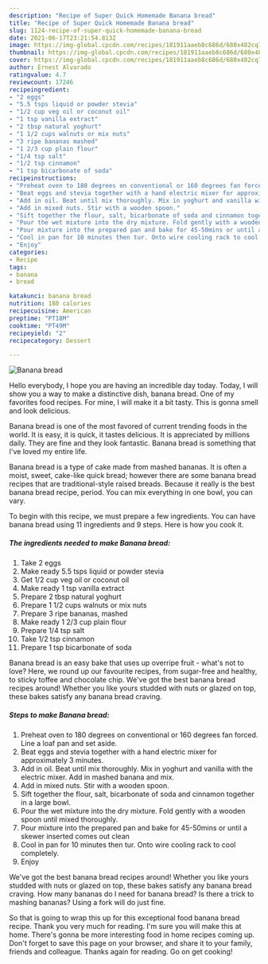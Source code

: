 ```yaml
---
description: "Recipe of Super Quick Homemade Banana bread"
title: "Recipe of Super Quick Homemade Banana bread"
slug: 1124-recipe-of-super-quick-homemade-banana-bread
date: 2021-06-17T23:21:54.813Z
image: https://img-global.cpcdn.com/recipes/181911aaeb8c686d/680x482cq70/banana-bread-recipe-main-photo.jpg
thumbnail: https://img-global.cpcdn.com/recipes/181911aaeb8c686d/680x482cq70/banana-bread-recipe-main-photo.jpg
cover: https://img-global.cpcdn.com/recipes/181911aaeb8c686d/680x482cq70/banana-bread-recipe-main-photo.jpg
author: Ernest Alvarado
ratingvalue: 4.7
reviewcount: 17246
recipeingredient:
- "2 eggs"
- "5.5 tsps liquid or powder stevia"
- "1/2 cup veg oil or coconut oil"
- "1 tsp vanilla extract"
- "2 tbsp natural yoghurt"
- "1 1/2 cups walnuts or mix nuts"
- "3 ripe bananas mashed"
- "1 2/3 cup plain flour"
- "1/4 tsp salt"
- "1/2 tsp cinnamon"
- "1 tsp bicarbonate of soda"
recipeinstructions:
- "Preheat oven to 180 degrees on conventional or 160 degrees fan forced. Line a loaf pan and set aside."
- "Beat eggs and stevia together with a hand electric mixer for approximately 3 minutes."
- "Add in oil. Beat until mix thoroughly. Mix in yoghurt and vanilla with the electric mixer. Add in mashed banana and mix."
- "Add in mixed nuts. Stir with a wooden spoon."
- "Sift together the flour, salt, bicarbonate of soda and cinnamon together in a large bowl."
- "Pour the wet mixture into the dry mixture. Fold gently with a wooden spoon until mixed thoroughly."
- "Pour mixture into the prepared pan and bake for 45-50mins or until a skewer inserted comes out clean"
- "Cool in pan for 10 minutes then tur. Onto wire cooling rack to cool completely."
- "Enjoy"
categories:
- Recipe
tags:
- banana
- bread

katakunci: banana bread 
nutrition: 180 calories
recipecuisine: American
preptime: "PT18M"
cooktime: "PT49M"
recipeyield: "2"
recipecategory: Dessert

---
```



![Banana bread](https://img-global.cpcdn.com/recipes/181911aaeb8c686d/680x482cq70/banana-bread-recipe-main-photo.jpg)

Hello everybody, I hope you are having an incredible day today. Today, I will show you a way to make a distinctive dish, banana bread. One of my favorites food recipes. For mine, I will make it a bit tasty. This is gonna smell and look delicious.

Banana bread is one of the most favored of current trending foods in the world. It is easy, it is quick, it tastes delicious. It is appreciated by millions daily. They are fine and they look fantastic. Banana bread is something that I've loved my entire life.

Banana bread is a type of cake made from mashed bananas. It is often a moist, sweet, cake-like quick bread; however there are some banana bread recipes that are traditional-style raised breads. Because it really is the best banana bread recipe, period. You can mix everything in one bowl, you can vary.


To begin with this recipe, we must prepare a few ingredients. You can have banana bread using 11 ingredients and 9 steps. Here is how you cook it.

<!--inarticleads1-->

##### The ingredients needed to make Banana bread:

1. Take 2 eggs
1. Make ready 5.5 tsps liquid or powder stevia
1. Get 1/2 cup veg oil or coconut oil
1. Make ready 1 tsp vanilla extract
1. Prepare 2 tbsp natural yoghurt
1. Prepare 1 1/2 cups walnuts or mix nuts
1. Prepare 3 ripe bananas, mashed
1. Make ready 1 2/3 cup plain flour
1. Prepare 1/4 tsp salt
1. Take 1/2 tsp cinnamon
1. Prepare 1 tsp bicarbonate of soda


Banana bread is an easy bake that uses up overripe fruit - what&#39;s not to love? Here, we round up our favourite recipes, from sugar-free and healthy, to sticky toffee and chocolate chip. We&#39;ve got the best banana bread recipes around! Whether you like yours studded with nuts or glazed on top, these bakes satisfy any banana bread craving. 

<!--inarticleads2-->

##### Steps to make Banana bread:

1. Preheat oven to 180 degrees on conventional or 160 degrees fan forced. Line a loaf pan and set aside.
1. Beat eggs and stevia together with a hand electric mixer for approximately 3 minutes.
1. Add in oil. Beat until mix thoroughly. Mix in yoghurt and vanilla with the electric mixer. Add in mashed banana and mix.
1. Add in mixed nuts. Stir with a wooden spoon.
1. Sift together the flour, salt, bicarbonate of soda and cinnamon together in a large bowl.
1. Pour the wet mixture into the dry mixture. Fold gently with a wooden spoon until mixed thoroughly.
1. Pour mixture into the prepared pan and bake for 45-50mins or until a skewer inserted comes out clean
1. Cool in pan for 10 minutes then tur. Onto wire cooling rack to cool completely.
1. Enjoy


We&#39;ve got the best banana bread recipes around! Whether you like yours studded with nuts or glazed on top, these bakes satisfy any banana bread craving. How many bananas do I need for banana bread? Is there a trick to mashing bananas? Using a fork will do just fine. 

So that is going to wrap this up for this exceptional food banana bread recipe. Thank you very much for reading. I'm sure you will make this at home. There's gonna be more interesting food in home recipes coming up. Don't forget to save this page on your browser, and share it to your family, friends and colleague. Thanks again for reading. Go on get cooking!

